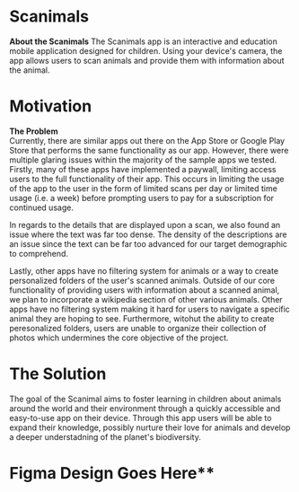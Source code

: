 # Scanimals
**About the Scanimals**
The Scanimals app is an interactive and education mobile application designed for children. Using your device's camera, the app allows users to scan animals and provide them with information about the animal.

# Motivation
**The Problem** <br/>
Currently, there are similar apps out there on the App Store or Google Play Store that performs the same functionality as our app. However, there were multiple glaring issues within the majority of the sample apps we tested. Firstly, many of these apps have implemented a paywall, limiting access users to the full functionality of their app. This occurs in limiting the usage of the app to the user in the form of limited scans per day or limited time usage (i.e. a week) before prompting users to pay for a subscription for continued usage. 

In regards to the details that are displayed upon a scan, we also found an issue where the text was far too dense. The density of the descriptions are an issue since the text can be far too advanced for our target demographic to comprehend. 

Lastly, other apps have no filtering system for animals or a way to create personalized folders of the user's scanned animals. Outside of our core functionality of providing users with information about a scanned animal, we plan to incorporate a wikipedia section of other various animals. Other apps have no filtering system making it hard for users to navigate a specific animal they are hoping to see. Furthermore, witohut the ability to create peresonalized folders, users are unable to organize their collection of photos which undermines the core objective of the project.

# The Solution
The goal of the Scanimal aims to foster learning in children about animals around the world and their environment through a quickly accessible and easy-to-use app on their device. Through this app users will be able to expand their knowledge, possibly nurture their love for animals and develop a deeper understadning of the planet's biodiversity.


# Figma Design Goes Here**


